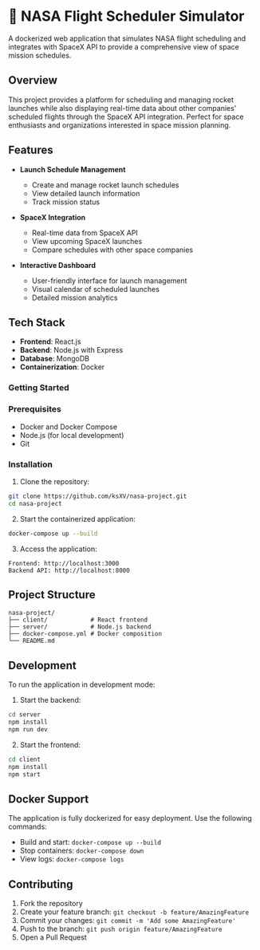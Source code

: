 # 🚀 NASA Flight Scheduler Simulator

A dockerized web application that simulates NASA flight scheduling and integrates with SpaceX API to provide a comprehensive view of space mission schedules.

##  Overview

This project provides a platform for scheduling and managing rocket launches while also displaying real-time data about other companies' scheduled flights through the SpaceX API integration. Perfect for space enthusiasts and organizations interested in space mission planning.

##  Features

- **Launch Schedule Management**
  - Create and manage rocket launch schedules
  - View detailed launch information
  - Track mission status

- **SpaceX Integration**
  - Real-time data from SpaceX API
  - View upcoming SpaceX launches
  - Compare schedules with other space companies

- **Interactive Dashboard**
  - User-friendly interface for launch management
  - Visual calendar of scheduled launches
  - Detailed mission analytics

##  Tech Stack

- **Frontend**: React.js
- **Backend**: Node.js with Express
- **Database**: MongoDB
- **Containerization**: Docker

### Getting Started

### Prerequisites

- Docker and Docker Compose
- Node.js (for local development)
- Git

### Installation

1. Clone the repository:
```bash
git clone https://github.com/ksXV/nasa-project.git
cd nasa-project
```

2. Start the containerized application:
```bash
docker-compose up --build
```

3. Access the application:
```
Frontend: http://localhost:3000
Backend API: http://localhost:8000
```

##  Project Structure

```
nasa-project/
├── client/            # React frontend
├── server/            # Node.js backend
├── docker-compose.yml # Docker composition
└── README.md
```

##  Development

To run the application in development mode:

1. Start the backend:
```bash
cd server
npm install
npm run dev
```

2. Start the frontend:
```bash
cd client
npm install
npm start
```

## Docker Support

The application is fully dockerized for easy deployment. Use the following commands:

- Build and start: `docker-compose up --build`
- Stop containers: `docker-compose down`
- View logs: `docker-compose logs`

## Contributing

1. Fork the repository
2. Create your feature branch: `git checkout -b feature/AmazingFeature`
3. Commit your changes: `git commit -m 'Add some AmazingFeature'`
4. Push to the branch: `git push origin feature/AmazingFeature`
5. Open a Pull Request

